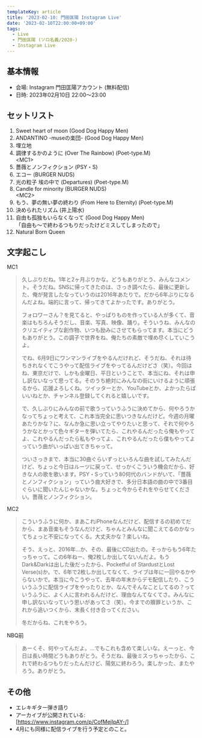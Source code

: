 ```yaml
---
templateKey: article
title: '2023-02-10: 門田匡陽 Instagram Live'
date: '2023-02-10T22:00:00+09:00'
tags:
  - Live
  - 門田匡陽 (ソロ名義/2020-)
  - Instagram Live
---
```

## 基本情報

* 会場: Instagram 門田匡陽アカウント (無料配信)
* 日時: 2023年02月10日 22:00〜23:00

## セットリスト

1. Sweet heart of moon (Good Dog Happy Men)
2. ANDANTINO -museの楽団- (Good Dog Happy Men)
3. 埋立地
4. 調律するかのように (Over The Rainbow) (Poet-type.M)  
     <MC1\>
5. 薔薇とノンフィクション (PSY・S)
6. エコー (BURGER NUDS)
7. 光の粒子 埃の中で (Departures) (Poet-type.M)
8. Candle for minority (BURGER NUDS)  
    <MC2\>
9. もう、夢の無い夢の終わり (From Here to Eternity) (Poet-type.M)
10. 決められたリズム (井上陽水)
11. 自由も孤独もいらなくなって (Good Dog Happy Men)  
      「自由も〜で終わるつもりだったけどミスしてしまったので」
12. Natural Born Queen

## 文字起こし

MC1

> 久しぶりだね。1年と2ヶ月ぶりかな。どうもありがとう、みんなコメント。そうだね。SNSに帰ってきたのは、さっき調べたら、最後に更新した、俺が発言したなっていうのは2016年あたりで。だから6年ぶりになるんだよね。端的に言って、帰ってきてよかったです。ありがとう。
> 
> 
> フォロワーさん？を見てると、やっぱりものを作っている人が多くて、音楽はもちろんそうだし、音楽、写真、映像、踊り。そういうね、みんなのクリエイティブな創作物、いつも励みにさせてもらってます。本当にどうもありがとう。この調子で世界をね、俺たちの素敵で埋め尽くしていこうよ。
> 
> 
> でね、6月9日にワンマンライブをやるんだけれど、そうだね、それは待ちきれなくてこうやって配信ライブをやってるんだけどさ（笑）。今回はね、東京だけで、しかも金曜日、平日ということで、本当にね、それは申し訳ないなって思ってる。そのうち絶対にみんなの街にいけるように頑張るから、応援よろしくね。ツイッターとか、YouTubeとか、よかったらばいいねとか、チャンネル登録してくれると嬉しいです。
> 
> 
> で、久しぶりにみんなの前で歌うっていうふうに決めてから、何やろうかなってちょっと考えて、これ本当完全に思いつきなんだけど。今週の月曜あたりかな？に、なんか急に思い立ってやりたいと思って、それで何やろうかなとかって色々ギターを弾いてたら、これやるんだったら俺もやってよ、これやるんだったら私もやってよ、これやるんだったら僕もやってよっていう曲がいっぱい出てきちゃって。
> 
> 
> ついさっきまで、本当に30曲ぐらいずっといろんな曲を試してみたんだけど、ちょっと今日はルーツに戻って、せっかくこういう機会だから、好きな人の歌を歌います。PSY・Sっていう80何代のバンドがいて、「薔薇とノンフィクション」っていう曲大好きで、多分日本語の曲の中で3番目ぐらいに聞いたんじゃないかな。ちょっと今からそれをやらせてください。薔薇とノンフィクション。


MC2

> こういうふうに何か、まあこれiPhoneなんだけど、配信するの初めてだから、まあ音楽もそうなんだけど、ちゃんとみんなに聞こえてるのかなってちょっと不安になってくる。大丈夫かな？楽しいね。
> 
> 
> そう、えっと、2016年…か、その、最後にCD出たの。そっからもう6年たっちゃって。この6年ねー、俺2枚しか出してないんだよ。もうDark&Darkは出した後だったから、Pocketful of StardustとLost Verse(s)か。で、6年で2枚しか出してなくて、ライブは年に一回やるかやらないかで。本当に今こうやって、去年の年末からデモ配信したり、こういうふうに配信ライブをやったりとか、なんでそんなことしてるの？っていうふうに、よく人に言われるんだけど、理由なんてなくてさ。みんなに申し訳ないなっていう思いがあってさ（笑）。今までの贖罪というか、これから追いつくから、末長く付き合ってください。
> 
> 
> 冬だからね、これをやろう。


NBQ前

> あーくそ、何やってんだよ。…でもこれも含めて楽しいな。えーっと、今日は長い時間どうもありがとう。そうだね、最後ミスっちゃったから、これで終わるつもりだったんだけど、陽気に終わろう。楽しかった、またやろう。ありがとう。

## その他

- エレキギター弾き語り
- アーカイブが公開されている: [https://www.instagram.com/p/CofMejIpAY-/]
- 4月にも同様に配信ライブを行う予定とのこと。
